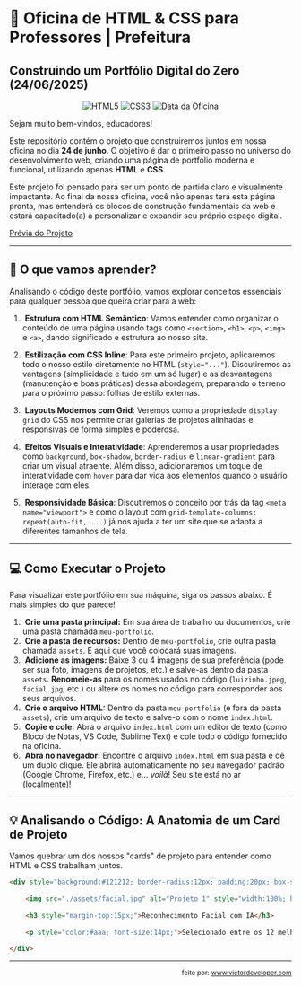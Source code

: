 # 🚀 Oficina de HTML & CSS para Professores | Prefeitura

## Construindo um Portfólio Digital do Zero (24/06/2025)

<p align="center">
  <img src="https://img.shields.io/badge/HTML5-E34F26?style=for-the-badge&logo=html5&logoColor=white" alt="HTML5"/>
  <img src="https://img.shields.io/badge/CSS3-1572B6?style=for-the-badge&logo=css3&logoColor=white" alt="CSS3"/>
  <img src="https://img.shields.io/badge/Oficina-24/06/2025-informational?style=for-the-badge" alt="Data da Oficina"/>
</p>
Sejam muito bem-vindos, educadores!

Este repositório contém o projeto que construiremos juntos em nossa oficina no dia **24 de junho**. O objetivo é dar o primeiro passo no universo do desenvolvimento web, criando uma página de portfólio moderna e funcional, utilizando apenas **HTML** e **CSS**.

Este projeto foi pensado para ser um ponto de partida claro e visualmente impactante. Ao final da nossa oficina, você não apenas terá esta página pronta, mas entenderá os blocos de construção fundamentais da web e estará capacitado(a) a personalizar e expandir seu próprio espaço digital.

[Prévia do Projeto](https://prnt.sc/anZgXbHqsBIO)

---

## 🎯 O que vamos aprender?

Analisando o código deste portfólio, vamos explorar conceitos essenciais para qualquer pessoa que queira criar para a web:

1.  **Estrutura com HTML Semântico**: Vamos entender como organizar o conteúdo de uma página usando tags como `<section>`, `<h1>`, `<p>`, `<img>` e `<a>`, dando significado e estrutura ao nosso site.

2.  **Estilização com CSS Inline**: Para este primeiro projeto, aplicaremos todo o nosso estilo diretamente no HTML (`style="..."`). Discutiremos as vantagens (simplicidade e tudo em um só lugar) e as desvantagens (manutenção e boas práticas) dessa abordagem, preparando o terreno para o próximo passo: folhas de estilo externas.

3.  **Layouts Modernos com Grid**: Veremos como a propriedade `display: grid` do CSS nos permite criar galerias de projetos alinhadas e responsivas de forma simples e poderosa.

4.  **Efeitos Visuais e Interatividade**: Aprenderemos a usar propriedades como `background`, `box-shadow`, `border-radius` e `linear-gradient` para criar um visual atraente. Além disso, adicionaremos um toque de interatividade com `hover` para dar vida aos elementos quando o usuário interage com eles.

5.  **Responsividade Básica**: Discutiremos o conceito por trás da tag `<meta name="viewport">` e como o layout com `grid-template-columns: repeat(auto-fit, ...)` já nos ajuda a ter um site que se adapta a diferentes tamanhos de tela.

---

## 💻 Como Executar o Projeto

Para visualizar este portfólio em sua máquina, siga os passos abaixo. É mais simples do que parece!

1.  **Crie uma pasta principal:** Em sua área de trabalho ou documentos, crie uma pasta chamada `meu-portfolio`.
2.  **Crie a pasta de recursos:** Dentro de `meu-portfolio`, crie outra pasta chamada `assets`. É aqui que você colocará suas imagens.
3.  **Adicione as imagens:** Baixe 3 ou 4 imagens de sua preferência (pode ser sua foto, imagens de projetos, etc.) e salve-as dentro da pasta `assets`. **Renomeie-as** para os nomes usados no código (`luizinho.jpeg`, `facial.jpg`, etc.) ou altere os nomes no código para corresponder aos seus arquivos.
4.  **Crie o arquivo HTML:** Dentro da pasta `meu-portfolio` (e fora da pasta `assets`), crie um arquivo de texto e salve-o com o nome `index.html`.
5.  **Copie e cole:** Abra o arquivo `index.html` com um editor de texto (como Bloco de Notas, VS Code, Sublime Text) e cole todo o código fornecido na oficina.
6.  **Abra no navegador:** Encontre o arquivo `index.html` em sua pasta e dê um duplo clique. Ele abrirá automaticamente no seu navegador padrão (Google Chrome, Firefox, etc.) e... *voilà*! Seu site está no ar (localmente)!

---

## 💡 Analisando o Código: A Anatomia de um Card de Projeto

Vamos quebrar um dos nossos "cards" de projeto para entender como HTML e CSS trabalham juntos.

```html
<div style="background:#121212; border-radius:12px; padding:20px; box-shadow:0 0 12px rgba(0,255,195,0.1); transition:0.3s ease;" onmouseover="this.style.transform='scale(1.03)'; this.style.boxShadow='0 0 25px rgba(0,255,195,0.3)'" onmouseout="this.style.transform='scale(1)'; this.style.boxShadow='0 0 12px rgba(0,255,195,0.1)'">
    
    <img src="./assets/facial.jpg" alt="Projeto 1" style="width:100%; height:160px; object-fit:cover; border-radius:8px;">
    
    <h3 style="margin-top:15px;">Reconhecimento Facial com IA</h3>
    
    <p style="color:#aaa; font-size:14px;">Selecionado entre os 12 melhores na ProjWeek. Projeto com Python, HTML, ML do Facebook e Google Cloud.</p>

</div>
```

---

<p align="right"><sub>feito por: <a href="https://www.victordeveloper.com" target="_blank">www.victordeveloper.com</a></sub></p>